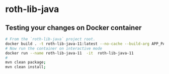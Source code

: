 # roth-lib-java

## Testing your changes on Docker container

```bash
# From the `roth-lib-java` project root.
docker build . -t roth-lib-java-11:latest --no-cache --build-arg APP_PATH="roth-lib-java-pom"
# Now run the container on interactive mode
docker run --name roth-lib-java-11  -it  roth-lib-java-11
# 
mvn clean package;
mvn clean install;
```